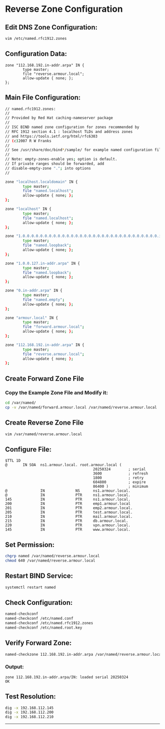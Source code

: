 
# **Reverse Zone Configuration**  

## **Edit DNS Zone Configuration:**
```bash
vim /etc/named.rfc1912.zones
```

## **Configuration Data:**
```
zone "112.168.192.in-addr.arpa" IN {
        type master;
        file "reverse.armour.local";
        allow-update { none; };
};
```

## **Main File Configuration:**
```bash
// named.rfc1912.zones:
//
// Provided by Red Hat caching-nameserver package
//
// ISC BIND named zone configuration for zones recommended by
// RFC 1912 section 4.1 : localhost TLDs and address zones
// and https://tools.ietf.org/html/rfc6303
// (c)2007 R W Franks
//
// See /usr/share/doc/bind*/sample/ for example named configuration files.
//
// Note: empty-zones-enable yes; option is default.
// If private ranges should be forwarded, add
// disable-empty-zone "."; into options
//

zone "localhost.localdomain" IN {
        type master;
        file "named.localhost";
        allow-update { none; };
};

zone "localhost" IN {
        type master;
        file "named.localhost";
        allow-update { none; };
};

zone "1.0.0.0.0.0.0.0.0.0.0.0.0.0.0.0.0.0.0.0.0.0.0.0.0.0.0.0.0.0.0.0.ip6.arpa" IN {
        type master;
        file "named.loopback";
        allow-update { none; };
};

zone "1.0.0.127.in-addr.arpa" IN {
        type master;
        file "named.loopback";
        allow-update { none; };
};

zone "0.in-addr.arpa" IN {
        type master;
        file "named.empty";
        allow-update { none; };
};

zone "armour.local" IN {
        type master;
        file "forward.armour.local";
        allow-update { none; };
};

zone "112.168.192.in-addr.arpa" IN {
        type master;
        file "reverse.armour.local";
        allow-update { none; };
};
```

## **Create Forward Zone File**  
### **Copy the Example Zone File and Modify it:**
```bash
cd /var/named/
cp -v /var/named/forward.armour.local /var/named/reverse.armour.local
```

## **Create Reverse Zone File**
```bash
vim /var/named/reverse.armour.local
```

## **Configure File:**
```
$TTL 1D
@       IN SOA  ns1.armour.local. root.armour.local (
                                        20250324        ; serial
                                        3600            ; refresh
                                        1800            ; retry
                                        604800          ; expire
                                        86400 )         ; minimum
@               IN              NS      ns1.armour.local.
@               IN              PTR     ns1.armour.local.
145             IN              PTR     ns1.armour.local.
200             IN              PTR     emp1.armour.local
201             IN              PTR     emp2.armour.local.
205             IN              PTR     test.armour.local.
210             IN              PTR     mail.armour.local.
215             IN              PTR     db.armour.local.
220             IN              PTR     vpn.armour.local.
145             IN              PTR     www.armour.local.
```

## **Set Permission:**
```bash
chgrp named /var/named/reverse.armour.local
chmod 640 /var/named/reverse.armour.local
```

## **Restart BIND Service:**
```bash
systemctl restart named
```

## **Check Configuration:**
```bash
named-checkconf
named-checkconf /etc/named.conf
named-checkconf /etc/named.rfc1912.zones
named-checkconf /etc/named.root.key
```

## **Verify Forward Zone:**
```bash
named-checkzone 112.168.192.in-addr.arpa /var/named/reverse.armour.local
```

### **Output:**
```
zone 112.168.192.in-addr.arpa/IN: loaded serial 20250324
OK
```

## **Test Resolution:**
```bash
dig -x 192.168.112.145
dig -x 192.168.112.200
dig -x 192.168.112.210
```

---
